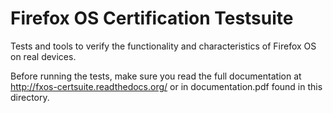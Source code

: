 
Firefox OS Certification Testsuite
==================================

Tests and tools to verify the functionality and characteristics of
Firefox OS on real devices.

Before running the tests, make sure you read the full documentation
at http://fxos-certsuite.readthedocs.org/ or in documentation.pdf
found in this directory.

